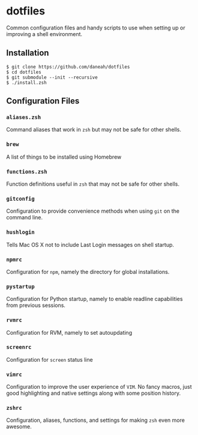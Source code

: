 # dotfiles

Common configuration files and handy scripts to use when setting up or improving a shell environment.

## Installation
```shell
$ git clone https://github.com/daneah/dotfiles
$ cd dotfiles
$ git submodule --init --recursive
$ ./install.zsh
```

## Configuration Files

### `aliases.zsh`

Command aliases that work in `zsh` but may not be safe for other shells.

### `brew`

A list of things to be installed using Homebrew

### `functions.zsh`

Function definitions useful in `zsh` that may not be safe for other shells.

### `gitconfig`

Configuration to provide convenience methods when using `git` on the command line.

### `hushlogin`

Tells Mac OS X not to include Last Login messages on shell startup.

### `npmrc`

Configuration for `npm`, namely the directory for global installations.

### `pystartup`

Configuration for Python startup, namely to enable readline capabilities from previous sessions.

### `rvmrc`

Configuration for RVM, namely to set autoupdating

### `screenrc`

Configuration for `screen` status line

### `vimrc`

Configuration to improve the user experience of `VIM`. No fancy macros, just good highlighting and native settings along with some position history.

### `zshrc`

Configuration, aliases, functions, and settings for making `zsh` even more awesome.
